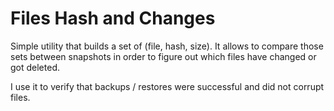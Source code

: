 # Files Hash and Changes

Simple utility that builds a set of (file, hash, size). It allows to compare those sets between snapshots in order to figure out which files have changed or got deleted.

I use it to verify that backups / restores were successful and did not corrupt files.

